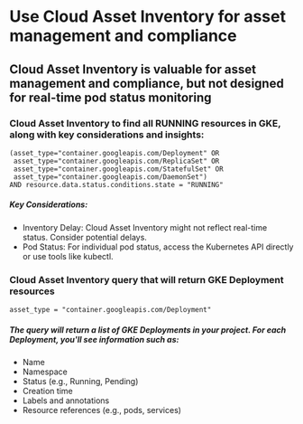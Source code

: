 # Use Cloud Asset Inventory for asset management and compliance
## Cloud Asset Inventory is valuable for asset management and compliance, but not designed for real-time pod status monitoring


### Cloud Asset Inventory to find all RUNNING resources in GKE, along with key considerations and insights:

```
(asset_type="container.googleapis.com/Deployment" OR
 asset_type="container.googleapis.com/ReplicaSet" OR
 asset_type="container.googleapis.com/StatefulSet" OR
 asset_type="container.googleapis.com/DaemonSet")
AND resource.data.status.conditions.state = "RUNNING"
```

##### Key Considerations:
- Inventory Delay: Cloud Asset Inventory might not reflect real-time status. Consider potential delays.
- Pod Status: For individual pod status, access the Kubernetes API directly or use tools like kubectl.

 
### Cloud Asset Inventory query that will return GKE Deployment resources

```
asset_type = "container.googleapis.com/Deployment"
```

##### The query will return a list of GKE Deployments in your project. For each Deployment, you'll see information such as:
- Name
- Namespace
- Status (e.g., Running, Pending)
- Creation time
- Labels and annotations
- Resource references (e.g., pods, services)
